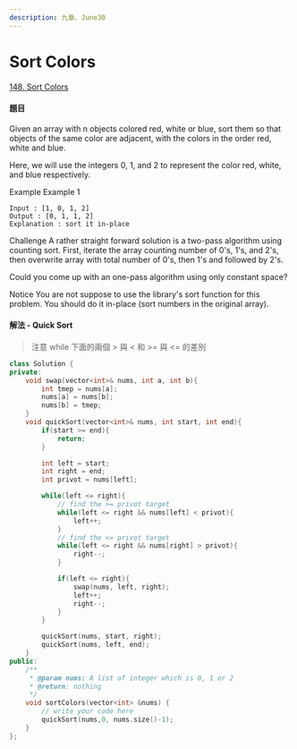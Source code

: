 ```yaml
---
description: 九章、June30
---
```


# Sort Colors

[148. Sort Colors](https://www.lintcode.com/problem/sort-colors/description)

#### 題目

Given an array with n objects colored red, white or blue, sort them so that objects of the same color are adjacent, with the colors in the order red, white and blue.

Here, we will use the integers 0, 1, and 2 to represent the color red, white, and blue respectively.

Example Example 1

```text
Input : [1, 0, 1, 2]
Output : [0, 1, 1, 2]
Explanation : sort it in-place
```

Challenge A rather straight forward solution is a two-pass algorithm using counting sort. First, iterate the array counting number of 0's, 1's, and 2's, then overwrite array with total number of 0's, then 1's and followed by 2's.

Could you come up with an one-pass algorithm using only constant space?

Notice You are not suppose to use the library's sort function for this problem. You should do it in-place \(sort numbers in the original array\).

#### 解法 - Quick Sort

> 注意 while 下面的兩個 &gt; 與 &lt; 和 &gt;= 與 &lt;= 的差別

```cpp
class Solution {
private:
    void swap(vector<int>& nums, int a, int b){
        int tmep = nums[a];
        nums[a] = nums[b];
        nums[b] = tmep;
    }
    void quickSort(vector<int>& nums, int start, int end){
        if(start >= end){
            return;
        }

        int left = start;
        int right = end;
        int privot = nums[left];

        while(left <= right){
            // find the >= privot target
            while(left <= right && nums[left] < privot){
                left++;
            }
            // find the <= privot target
            while(left <= right && nums[right] > privot){
                right--;
            }

            if(left <= right){
                swap(nums, left, right);
                left++;
                right--;
            }
        }

        quickSort(nums, start, right);
        quickSort(nums, left, end);
    }
public:
    /**
     * @param nums: A list of integer which is 0, 1 or 2 
     * @return: nothing
     */
    void sortColors(vector<int> &nums) {
        // write your code here
        quickSort(nums,0, nums.size()-1);
    }
};
```

